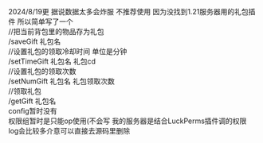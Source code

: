 2024/8/19更 据说数据太多会炸服 不推荐使用
因为没找到1.21服务器用的礼包插件 所以简单写了一个        
//把当前背包里的物品存为礼包        
/saveGift 礼包名        
//设置礼包的领取冷却时间 单位是分钟      
/setTimeGift 礼包名 礼包cd      
//设置礼包的领取次数      
/setNumGift 礼包名 礼包领取次数    
//领取礼包      
/getGift 礼包名      
config暂时没有       
权限组暂时是只能op使用(不会写  我的服务器是结合LuckPerms插件调的权限        
log会比较多介意可以直接去源码里删除      
